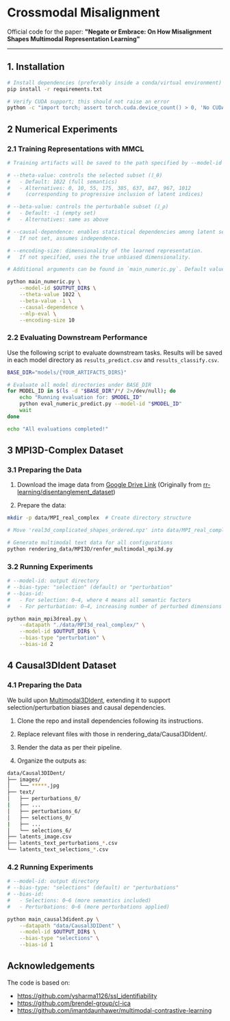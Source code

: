 # Crossmodal Misalignment

Official code for the paper:  **"Negate or Embrace: On How Misalignment Shapes Multimodal Representation Learning"**

---

## 1. Installation

```bash
# Install dependencies (preferably inside a conda/virtual environment)
pip install -r requirements.txt

# Verify CUDA support; this should not raise an error
python -c "import torch; assert torch.cuda.device_count() > 0, 'No CUDA support detected'"
```

## 2 Numerical Experiments

### 2.1 Training Representations with MMCL
```bash
# Training artifacts will be saved to the path specified by --model-id

# --theta-value: controls the selected subset (𝕀_θ)
#   - Default: 1022 (full semantics)
#   - Alternatives: 0, 10, 55, 175, 385, 637, 847, 967, 1012 
#     (corresponding to progressive inclusion of latent indices)

# --beta-value: controls the perturbable subset (𝕀_ρ)
#   - Default: -1 (empty set)
#   - Alternatives: same as above

# --causal-dependence: enables statistical dependencies among latent semantics.
#   If not set, assumes independence.

# --encoding-size: dimensionality of the learned representation.
#   If not specified, uses the true unbiased dimensionality.

# Additional arguments can be found in `main_numeric.py`. Default values were used in our experiments.

python main_numeric.py \
    --model-id $OUTPUT_DIR$ \
    --theta-value 1022 \
    --beta-value -1 \
    --causal-dependence \
    --mlp-eval \
    --encoding-size 10
```

### 2.2 Evaluating Downstream Performance

Use the following script to evaluate downstream tasks. Results will be saved in each model directory as ```results_predict.csv``` and ```results_classify.csv```.
```bash
BASE_DIR="models/{YOUR_ARTIFACTS_DIRS}"

# Evaluate all model directories under BASE_DIR
for MODEL_ID in $(ls -d "$BASE_DIR"/*/ 2>/dev/null); do
    echo "Running evaluation for: $MODEL_ID"
    python eval_numeric_predict.py --model-id "$MODEL_ID"
    wait
done

echo "All evaluations completed!"
```

## 3 MPI3D-Complex Dataset
### 3.1 Preparing the Data 

1. Download the image data from [Google Drive Link](https://drive.google.com/file/d/1Tp8eTdHxgUMtsZv5uAoYAbJR1BOa_OQm/view?usp=sharing)
(Originally from [rr-learning/disentanglement_dataset](https://github.com/rr-learning/disentanglement_dataset))

2. Prepare the data:
```bash
mkdir -p data/MPI_real_complex  # Create directory structure

# Move 'real3d_complicated_shapes_ordered.npz' into data/MPI_real_complex

# Generate multimodal text data for all configurations
python rendering_data/MPI3D/renfer_multimodal_mpi3d.py
```

### 3.2 Running Experiments

```bash
# --model-id: output directory
# --bias-type: "selection" (default) or "perturbation"
# --bias-id:
#   - For selection: 0–4, where 4 means all semantic factors
#   - For perturbation: 0–4, increasing number of perturbed dimensions

python main_mpi3dreal.py \
    --datapath "./data/MPI3d_real_complex/" \
    --model-id $OUTPUT_DIR$ \
    --bias-type "perturbation" \
    --bias-id 2
```

## 4 Causal3DIdent Dataset
### 4.1 Preparing the Data 
We build upon [Multimodal3DIdent](https://github.com/imantdaunhawer/Multimodal3DIdent), extending it to support selection/perturbation biases and causal dependencies.

1. Clone the repo and install dependencies following its instructions.

2. Replace relevant files with those in rendering_data/Causal3DIdent/.

3. Render the data as per their pipeline.

4. Organize the outputs as:

```bash
data/Causal3DIDent/
├── images/
│   └── *****.jpg
├── text/
│   ├── perturbations_0/
|   ├── ...
│   ├── perturbations_6/
│   ├── selections_0/
|   ├── ...
│   └── selections_6/
├── latents_image.csv
├── latents_text_perturbations_*.csv
└── latents_text_selections_*.csv
```

### 4.2 Running Experiments

```bash
# --model-id: output directory
# --bias-type: "selections" (default) or "perturbations"
# --bias-id:
#   - Selections: 0–6 (more semantics included)
#   - Perturbations: 0–6 (more perturbations applied)

python main_causal3dident.py \
    --datapath "data/Causal3DIDent" \
    --model-id $OUTPUT_DIR$ \
    --bias-type "selections" \
    --bias-id 1
```


## Acknowledgements

The code is based on:
- https://github.com/ysharma1126/ssl_identifiability
- https://github.com/brendel-group/cl-ica
- https://github.com/imantdaunhawer/multimodal-contrastive-learning